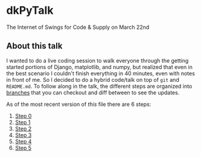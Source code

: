 # dkPyTalk
The Internet of Swings for Code &amp; Supply on March 22nd

## About this talk
I wanted to do a live coding session to walk everyone through the getting started portions of Django, matplotlib, and numpy, but realized that even in the best scenario I couldn't finish everything in 40 minutes, even with notes in front of me. So I decided to do a hybrid code/talk on top of `git` and `README.md`. To follow along in the talk, the different steps are organized into [branches](https://github.com/mressler/dkPyTalk/branches) that you can checkout and diff between to see the updates.

As of the most recent version of _this_ file there are 6 steps:
1. [Step 0](https://github.com/mressler/dkPyTalk/tree/step-0)
2. [Step 1](https://github.com/mressler/dkPyTalk/tree/step-1)
3. [Step 2](https://github.com/mressler/dkPyTalk/tree/step-2)
4. [Step 3](https://github.com/mressler/dkPyTalk/tree/step-3)
5. [Step 4](https://github.com/mressler/dkPyTalk/tree/step-4)
6. [Step 5](https://github.com/mressler/dkPyTalk/tree/step-5)